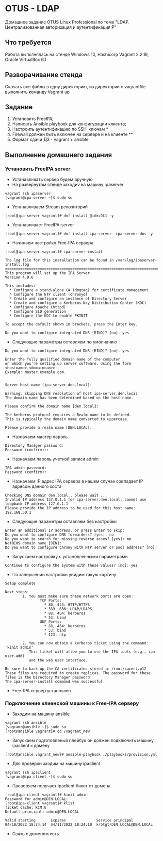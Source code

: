 # OTUS - LDAP
Домашнее задание OTUS Linux Professional по теме "LDAP. Централизованная авторизация и аутентификация P"

## Что требуется
Работа выполнялась на стенде Windows 10, Hashicorp Vagrant 2.2.19, Oracle VirtualBox 6.1

## Разворачивание стенда
Скачать все файлы в одну директорию, из директории с vagrantfile выполнить команду Vagrant up

## Задание
1. Установить FreeIPA;
2. Написать Ansible playbook для конфигурации клиента; 
3. Настроить аутентификацию по SSH-ключам *
4. Firewall должен быть включен на сервере и на клиенте **
5. Формат сдачи ДЗ - vagrant + ansible

## Выполнение домашнего задания
### Установить FreeIPA server 
* Устанавливать сервер будем вручную
* На развернутом стенде заходиv на машину ipaserver
```
vagrant ssh ipaserver
[vagrant@ipa-server ~]$ sudo su
```
* Устанавливаем Stream репозиторий
```
[root@ipa-server vagrant]# dnf install @idm:DL1 -y
```
* Устанавливает FreeIPA-server
```
[root@ipa-server vagrant]# dnf install ipa-server  ipa-server-dns -y
```
* Начинаем настройку Free-IPA сервера
```
[root@ipa-server vagrant]# ipa-server-install

The log file for this installation can be found in /var/log/ipaserver-install.log
==============================================================================
This program will set up the IPA Server.
Version 4.9.6

This includes:
  * Configure a stand-alone CA (dogtag) for certificate management
  * Configure the NTP client (chronyd)
  * Create and configure an instance of Directory Server
  * Create and configure a Kerberos Key Distribution Center (KDC)
  * Configure Apache (httpd)
  * Configure SID generation
  * Configure the KDC to enable PKINIT

To accept the default shown in brackets, press the Enter key.

Do you want to configure integrated DNS (BIND)? [no]: yes
```
* Следующие параметры оставляем по умолчанию
```
Do you want to configure integrated DNS (BIND)? [no]: yes

Enter the fully qualified domain name of the computer
on which you're setting up server software. Using the form
<hostname>.<domainname>
Example: master.example.com.


Server host name [ipa-server.den.local]:
```
```
Warning: skipping DNS resolution of host ipa-server.den.local
The domain name has been determined based on the host name.

Please confirm the domain name [den.local]:
```
```
The kerberos protocol requires a Realm name to be defined.
This is typically the domain name converted to uppercase.

Please provide a realm name [DEN.LOCAL]:
```
* Назначаем мастер пароль
```
Directory Manager password:
Password (confirm)::
```
* Назначаем пароль учетной записи admin
```
IPA admin password:
Password (confirm):
```
* Назначаем IP адрес IPA сервера в нашем случае совпадает IP адресом данного хоста
```
Checking DNS domain den.local., please wait ...
Invalid IP address 127.0.1.1 for ipa-server.den.local: cannot use loopback IP address 127.0.1.1
Please provide the IP address to be used for this host name: 192.168.50.1
```
* Следующие параметры оставляем без настройки
```
Enter an additional IP address, or press Enter to skip:
Do you want to configure DNS forwarders? [yes]: no
Do you want to search for missing reverse zones? [yes]: no
NetBIOS domain name [DEN]:
Do you want to configure chrony with NTP server or pool address? [no]:
```
* Запускаем настройку с установленными параметрами
```
Continue to configure the system with these values? [no]: yes
```
* По завершении настройки увидим такую картину
```
Setup complete

Next steps:
        1. You must make sure these network ports are open:
                TCP Ports:
                  * 80, 443: HTTP/HTTPS
                  * 389, 636: LDAP/LDAPS
                  * 88, 464: kerberos
                  * 53: bind
                UDP Ports:
                  * 88, 464: kerberos
                  * 53: bind
                  * 123: ntp

        2. You can now obtain a kerberos ticket using the command: 'kinit admin'
           This ticket will allow you to use the IPA tools (e.g., ipa user-add)
           and the web user interface.

Be sure to back up the CA certificates stored in /root/cacert.p12
These files are required to create replicas. The password for these
files is the Directory Manager password
The ipa-server-install command was successful
```
* Free-IPA сервер установлен

### Подключение клиенской машины к Free-IPA серверу
* Заходим на машину ansible
```
vagrant ssh ansible
[vagrant@ansible ~]$ sudo su
[root@ansible vagrant]# cd /vagrant_new
```
* Запускаем подготовленый плейбук он должен подключить машину ipaсlient к домену
```
[root@ansible vagrant_new]# ansible-playbook ./playbooks/provision.yml
```
* Для проверки заодим на машину ipaclient
```
vagrant ssh ipaclient
[vagrant@ipa-client ~]$ sudo su
```
* Проверяем получает ipaclient билет от домена
```
[root@ipa-client vagrant]# kinit admin
Password for admin@DEN.LOCAL: 
[root@ipa-client vagrant]# klist
Ticket cache: KCM:0
Default principal: admin@DEN.LOCAL

Valid starting       Expires              Service principal
04/10/2022 18:24:14  04/11/2022 18:24:10  krbtgt/DEN.LOCAL@DEN.LOCAL
```
* Связь с доменом есть



 
